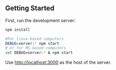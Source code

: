## Getting Started

First, run the development server:

```bash
npm install

#For linux-based computers
DEBUG=server:* npm start
# or for MS-based computers
set DEBUG=server:* & npm start
```

Use [http://localhost:3000](http://localhost:3000) as the host of the server.
